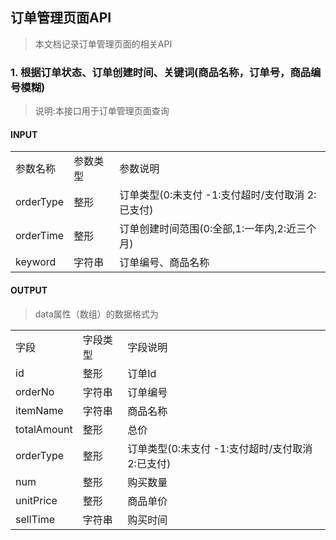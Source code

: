 ## 订单管理页面API

>本文档记录订单管理页面的相关API

### 1. 根据订单状态、订单创建时间、关键词(商品名称，订单号，商品编号模糊)

>说明:本接口用于订单管理页面查询

#### INPUT

<table>
    <tr>
        <td>参数名称</td>
        <td>参数类型</td>
        <td>参数说明</td>
    </tr>
    <tr>
        <td>orderType</td>
        <td>整形</td>
        <td>订单类型(0:未支付 -1:支付超时/支付取消 2:已支付)</td>
    </tr>
    <tr>
        <td>orderTime</td>
        <td>整形</td>
        <td>订单创建时间范围(0:全部,1:一年内,2:近三个月)</td>
    </tr>
    <tr>
        <td>keyword</td>
        <td>字符串</td>
        <td>订单编号、商品名称</td>
    </tr>
</table>

#### OUTPUT

>data属性（数组）的数据格式为

<table>
    <tr>
        <td>字段</td>
        <td>字段类型</td>
        <td>字段说明</td>
    </tr>
    <tr>
        <td>id</td>
        <td>整形</td>
        <td>订单Id</td>
    </tr>
    <tr>
        <td>orderNo</td>
        <td>字符串</td>
        <td>订单编号</td>
    </tr>
    <tr>
        <td>itemName</td>
        <td>字符串</td>
        <td>商品名称</td>
    </tr>
    <tr>
        <td>totalAmount</td>
        <td>整形</td>
        <td>总价</td>
    </tr>
    <tr>
        <td>orderType</td>
        <td>整形</td>
        <td>订单类型(0:未支付 -1:支付超时/支付取消 2:已支付)</td>
    </tr>
    <tr>
        <td>num</td>
        <td>整形</td>
        <td>购买数量</td>
    </tr>
    <tr>
        <td>unitPrice</td>
        <td>整形</td>
        <td>商品单价</td>
    </tr>
    <tr>
        <td>sellTime</td>
        <td>字符串</td>
        <td>购买时间</td>
    </tr>
</table>
